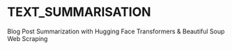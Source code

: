 # TEXT_SUMMARISATION
Blog Post Summarization with Hugging Face Transformers & Beautiful Soup Web Scraping
